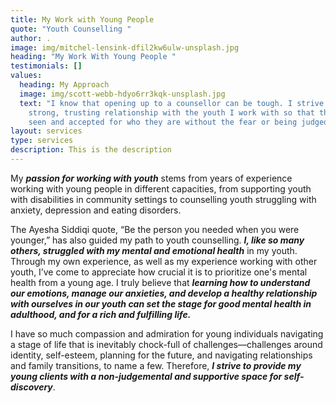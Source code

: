 ```yaml
---
title: My Work with Young People
quote: "Youth Counselling "
author: .
image: img/mitchel-lensink-dfil2kw6ulw-unsplash.jpg
heading: "My Work With Young People "
testimonials: []
values:
  heading: My Approach
  image: img/scott-webb-hdyo6rr3kqk-unsplash.jpg
  text: "I know that opening up to a counsellor can be tough. I strive to build a
    strong, trusting relationship with the youth I work with so that they feel
    seen and accepted for who they are without the fear or being judged.  "
layout: services
type: services
description: This is the description
---
```

My ***passion for working with youth*** stems from years of experience working with young people in different capacities, from supporting youth with disabilities in community settings to counselling youth struggling with anxiety, depression and eating disorders.

The Ayesha Siddiqi quote, “Be the person you needed when you were younger,” has also guided my path to youth counselling. ***I, like so many others, struggled with my mental and emotional health*** in my youth. Through my own experience, as well as my experience working with other youth, I’ve come to appreciate how crucial it is to prioritize one's mental health from a young age. I truly believe that ***learning how to understand our emotions, manage our anxieties, and develop a healthy relationship with ourselves in our youth can set the stage for good mental health in adulthood, and for a rich and fulfilling life.***

I have so much compassion and admiration for young individuals navigating a stage of life that is inevitably chock-full of challenges—challenges around identity, self-esteem, planning for the future, and navigating relationships and family transitions, to name a few. Therefore, ***I strive to provide my young clients with a non-judgemental and supportive space for self-discovery***.